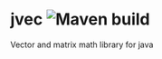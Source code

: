 # jvec ![Maven build](https://github.com/SR3u/jvec/workflows/Java%20CI%20with%20Maven/badge.svg)
Vector and matrix math library for java
